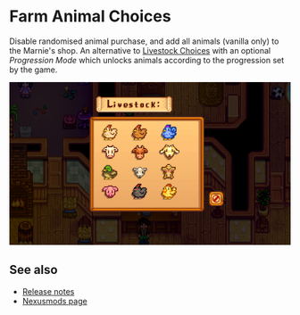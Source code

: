 # Farm Animal Choices

Disable randomised animal purchase, and add all animals (vanilla only) to the Marnie's shop. An alternative to [Livestock Choices](https://www.nexusmods.com/stardewvalley/mods/11551) with an optional _Progression Mode_ which unlocks animals according to the progression set by the game.

![](images/animal-shop.png)

## See also

- [Release notes](Changelog.md)
- [Nexusmods page](https://www.nexusmods.com/stardewvalley/mods/11850)
